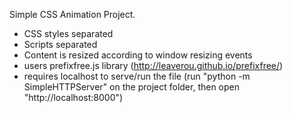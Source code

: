Simple CSS Animation Project.

- CSS styles separated
- Scripts separated
- Content is resized according to window resizing events
- users prefixfree.js library (http://leaverou.github.io/prefixfree/)
- requires localhost to serve/run the file (run "python -m SimpleHTTPServer" on the project folder, then open "http://localhost:8000")